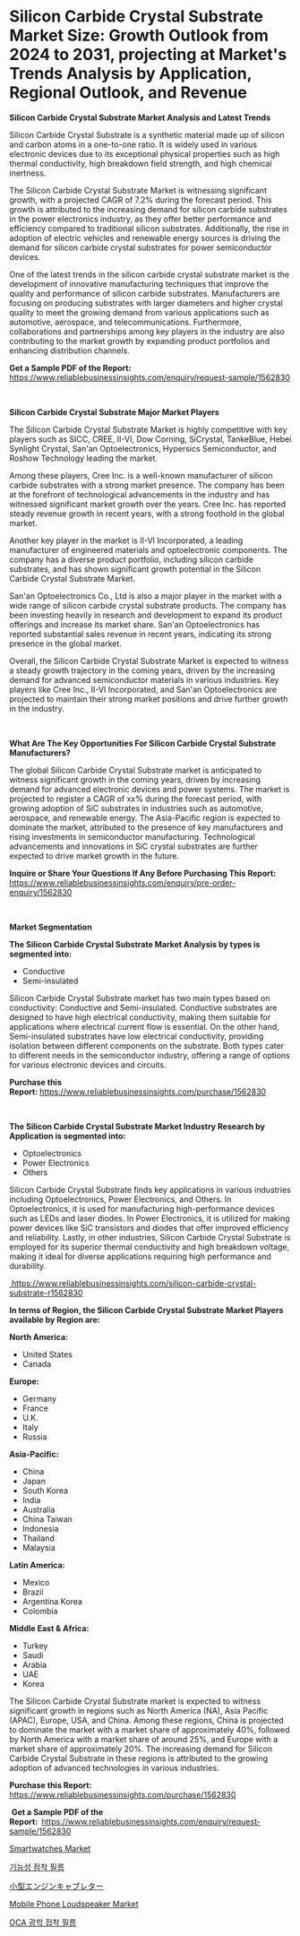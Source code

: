 <p><h1>Silicon Carbide Crystal Substrate Market Size: Growth Outlook from 2024 to 2031, projecting at Market's Trends Analysis by Application, Regional Outlook, and Revenue</h1></p><p><strong>Silicon Carbide Crystal Substrate Market Analysis and Latest Trends</strong></p>
<p><p>Silicon Carbide Crystal Substrate is a synthetic material made up of silicon and carbon atoms in a one-to-one ratio. It is widely used in various electronic devices due to its exceptional physical properties such as high thermal conductivity, high breakdown field strength, and high chemical inertness.</p><p>The Silicon Carbide Crystal Substrate Market is witnessing significant growth, with a projected CAGR of 7.2% during the forecast period. This growth is attributed to the increasing demand for silicon carbide substrates in the power electronics industry, as they offer better performance and efficiency compared to traditional silicon substrates. Additionally, the rise in adoption of electric vehicles and renewable energy sources is driving the demand for silicon carbide crystal substrates for power semiconductor devices.</p><p>One of the latest trends in the silicon carbide crystal substrate market is the development of innovative manufacturing techniques that improve the quality and performance of silicon carbide substrates. Manufacturers are focusing on producing substrates with larger diameters and higher crystal quality to meet the growing demand from various applications such as automotive, aerospace, and telecommunications. Furthermore, collaborations and partnerships among key players in the industry are also contributing to the market growth by expanding product portfolios and enhancing distribution channels.</p></p>
<p><strong>Get a Sample PDF of the Report:&nbsp;</strong> <a href="https://www.reliablebusinessinsights.com/enquiry/request-sample/1562830">https://www.reliablebusinessinsights.com/enquiry/request-sample/1562830</a></p>
<p>&nbsp;</p>
<p><strong>Silicon Carbide Crystal Substrate Major Market Players</strong></p>
<p><p>The Silicon Carbide Crystal Substrate Market is highly competitive with key players such as SICC, CREE, II-VI, Dow Corning, SiCrystal, TankeBlue, Hebei Synlight Crystal, San'an Optoelectronics, Hypersics Semiconductor, and Roshow Technology leading the market.</p><p>Among these players, Cree Inc. is a well-known manufacturer of silicon carbide substrates with a strong market presence. The company has been at the forefront of technological advancements in the industry and has witnessed significant market growth over the years. Cree Inc. has reported steady revenue growth in recent years, with a strong foothold in the global market.</p><p>Another key player in the market is II-VI Incorporated, a leading manufacturer of engineered materials and optoelectronic components. The company has a diverse product portfolio, including silicon carbide substrates, and has shown significant growth potential in the Silicon Carbide Crystal Substrate Market.</p><p>San'an Optoelectronics Co., Ltd is also a major player in the market with a wide range of silicon carbide crystal substrate products. The company has been investing heavily in research and development to expand its product offerings and increase its market share. San'an Optoelectronics has reported substantial sales revenue in recent years, indicating its strong presence in the global market.</p><p>Overall, the Silicon Carbide Crystal Substrate Market is expected to witness a steady growth trajectory in the coming years, driven by the increasing demand for advanced semiconductor materials in various industries. Key players like Cree Inc., II-VI Incorporated, and San'an Optoelectronics are projected to maintain their strong market positions and drive further growth in the industry.</p></p>
<p>&nbsp;</p>
<p><strong>What Are The Key Opportunities For Silicon Carbide Crystal Substrate Manufacturers?</strong></p>
<p><p>The global Silicon Carbide Crystal Substrate market is anticipated to witness significant growth in the coming years, driven by increasing demand for advanced electronic devices and power systems. The market is projected to register a CAGR of xx% during the forecast period, with growing adoption of SiC substrates in industries such as automotive, aerospace, and renewable energy. The Asia-Pacific region is expected to dominate the market, attributed to the presence of key manufacturers and rising investments in semiconductor manufacturing. Technological advancements and innovations in SiC crystal substrates are further expected to drive market growth in the future.</p></p>
<p><strong>Inquire or Share Your Questions If Any Before Purchasing This Report:</strong> <a href="https://www.reliablebusinessinsights.com/enquiry/pre-order-enquiry/1562830">https://www.reliablebusinessinsights.com/enquiry/pre-order-enquiry/1562830</a></p>
<p>&nbsp;</p>
<p><strong>Market Segmentation</strong></p>
<p><strong>The Silicon Carbide Crystal Substrate Market Analysis by types is segmented into:</strong></p>
<p><ul><li>Conductive</li><li>Semi-insulated</li></ul></p>
<p><p>Silicon Carbide Crystal Substrate market has two main types based on conductivity: Conductive and Semi-insulated. Conductive substrates are designed to have high electrical conductivity, making them suitable for applications where electrical current flow is essential. On the other hand, Semi-insulated substrates have low electrical conductivity, providing isolation between different components on the substrate. Both types cater to different needs in the semiconductor industry, offering a range of options for various electronic devices and circuits.</p></p>
<p><strong>Purchase this Report:&nbsp;</strong><a href="https://www.reliablebusinessinsights.com/purchase/1562830">https://www.reliablebusinessinsights.com/purchase/1562830</a></p>
<p>&nbsp;</p>
<p><strong>The Silicon Carbide Crystal Substrate Market Industry Research by Application is segmented into:</strong></p>
<p><ul><li>Optoelectronics</li><li>Power Electronics</li><li>Others</li></ul></p>
<p><p>Silicon Carbide Crystal Substrate finds key applications in various industries including Optoelectronics, Power Electronics, and Others. In Optoelectronics, it is used for manufacturing high-performance devices such as LEDs and laser diodes. In Power Electronics, it is utilized for making power devices like SiC transistors and diodes that offer improved efficiency and reliability. Lastly, in other industries, Silicon Carbide Crystal Substrate is employed for its superior thermal conductivity and high breakdown voltage, making it ideal for diverse applications requiring high performance and durability.</p></p>
<p><a href="https://www.reliablebusinessinsights.com/silicon-carbide-crystal-substrate-r1562830">&nbsp;https://www.reliablebusinessinsights.com/silicon-carbide-crystal-substrate-r1562830</a></p>
<p><strong>In terms of Region, the Silicon Carbide Crystal Substrate Market Players available by Region are:</strong></p>
<p>
    <p> <strong> North America: </strong>
        <ul>
            <li>United States</li>
            <li>Canada</li>
        </ul>
        </p> 
    <p> <strong> Europe: </strong>
        <ul>
            <li>Germany</li>
            <li>France</li>
            <li>U.K.</li>
            <li>Italy</li>
            <li>Russia</li>
        </ul>
        </p> 
    <p> <strong> Asia-Pacific: </strong>
        <ul>
            <li>China</li>
            <li>Japan</li>
            <li>South Korea</li>
            <li>India</li>
            <li>Australia</li>
            <li>China Taiwan</li>
            <li>Indonesia</li>
            <li>Thailand</li>
            <li>Malaysia</li>
        </ul>
        </p> 
    <p> <strong> Latin America: </strong>
        <ul>
            <li>Mexico</li>
            <li>Brazil</li>
            <li>Argentina Korea</li>
            <li>Colombia</li>
        </ul>
        </p> 
    <p> <strong> Middle East & Africa: </strong>
        <ul>
            <li>Turkey</li>
            <li>Saudi</li>
            <li>Arabia</li>
            <li>UAE</li>
            <li>Korea</li>
        </ul>
    </p>
    </p>
<p><p>The Silicon Carbide Crystal Substrate market is expected to witness significant growth in regions such as North America (NA), Asia Pacific (APAC), Europe, USA, and China. Among these regions, China is projected to dominate the market with a market share of approximately 40%, followed by North America with a market share of around 25%, and Europe with a market share of approximately 20%. The increasing demand for Silicon Carbide Crystal Substrate in these regions is attributed to the growing adoption of advanced technologies in various industries.</p></p>
<p><strong>Purchase this Report: </strong><a href="https://www.reliablebusinessinsights.com/purchase/1562830">https://www.reliablebusinessinsights.com/purchase/1562830</a></p>
<p>&nbsp;<strong>Get a Sample PDF of the Report:&nbsp;&nbsp;</strong><a href="https://www.reliablebusinessinsights.com/enquiry/request-sample/1562830">https://www.reliablebusinessinsights.com/enquiry/request-sample/1562830</a></p>
<p><strong></strong></p>
<p><p><a href="https://github.com/RoccoManning/Market-Research-Report-List-5/blob/main/smartwatches-market.md">Smartwatches Market</a></p><p><a href="https://github.com/erwindropdead54/Market-Research-Report-List-1/blob/main/1103355157166.md">기능성 점착 필름</a></p><p><a href="https://github.com/laurenreichert/Market-Research-Report-List-2/blob/main/1971821147956.md">小型エンジンキャブレター</a></p><p><a href="https://github.com/gulaimolin/Market-Research-Report-List-5/blob/main/mobile-phone-loudspeaker-market.md">Mobile Phone Loudspeaker Market</a></p><p><a href="https://github.com/kein8762/Market-Research-Report-List-1/blob/main/3197040157165.md">OCA 광학 접착 필름</a></p></p>